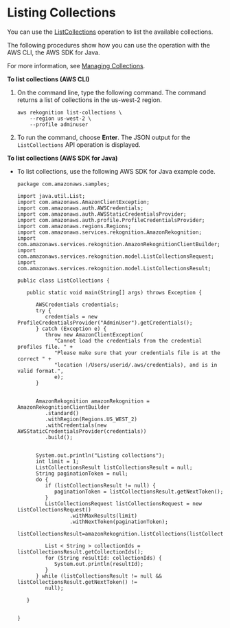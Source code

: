 # Listing Collections<a name="list-collection-procedure"></a>

You can use the [ListCollections](API_ListCollections.md) operation to list the available collections\.

The following procedures show how you can use the operation with the AWS CLI, the AWS SDK for Java\. 

For more information, see [Managing Collections](managing-collections.md)\. 

**To list collections \(AWS CLI\)**

1. On the command line, type the following command\. The command returns a list of collections in the us\-west\-2 region\.

   ```
   aws rekognition list-collections \
       --region us-west-2 \
       --profile adminuser
   ```

1. To run the command, choose **Enter**\. The JSON output for the `ListCollections` API operation is displayed\. 

**To list collections \(AWS SDK for Java\)**

+ To list collections, use the following AWS SDK for Java example code\.

  ```
  package com.amazonaws.samples;
  
  import java.util.List;
  import com.amazonaws.AmazonClientException;
  import com.amazonaws.auth.AWSCredentials;
  import com.amazonaws.auth.AWSStaticCredentialsProvider;
  import com.amazonaws.auth.profile.ProfileCredentialsProvider;
  import com.amazonaws.regions.Regions;
  import com.amazonaws.services.rekognition.AmazonRekognition;
  import com.amazonaws.services.rekognition.AmazonRekognitionClientBuilder;
  import com.amazonaws.services.rekognition.model.ListCollectionsRequest;
  import com.amazonaws.services.rekognition.model.ListCollectionsResult;
  
  public class ListCollections {
  
     public static void main(String[] args) throws Exception {
  
        AWSCredentials credentials;
        try {
           credentials = new ProfileCredentialsProvider("AdminUser").getCredentials();
        } catch (Exception e) {
           throw new AmazonClientException(
              "Cannot load the credentials from the credential profiles file. " +
              "Please make sure that your credentials file is at the correct " +
              "location (/Users/userid/.aws/credentials), and is in valid format.",
              e);
        }
  
  
        AmazonRekognition amazonRekognition = AmazonRekognitionClientBuilder
           .standard()
           .withRegion(Regions.US_WEST_2)
           .withCredentials(new AWSStaticCredentialsProvider(credentials))
           .build();
  
  
        System.out.println("Listing collections");
        int limit = 1;
        ListCollectionsResult listCollectionsResult = null;
        String paginationToken = null;
        do {
           if (listCollectionsResult != null) {
              paginationToken = listCollectionsResult.getNextToken();
           }
           ListCollectionsRequest listCollectionsRequest = new ListCollectionsRequest()
                   .withMaxResults(limit)
                   .withNextToken(paginationToken);
           listCollectionsResult=amazonRekognition.listCollections(listCollectionsRequest);
           
           List < String > collectionIds = listCollectionsResult.getCollectionIds();
           for (String resultId: collectionIds) {
              System.out.println(resultId);
           }
        } while (listCollectionsResult != null && listCollectionsResult.getNextToken() !=
           null);
       
     }
  
  
  }
  ```